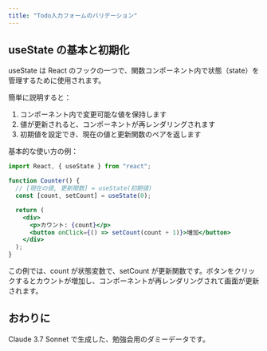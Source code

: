 ```yaml
---
title: "Todo入力フォームのバリデーション"
---
```


## useState の基本と初期化

useState は React のフックの一つで、関数コンポーネント内で状態（state）を管理するために使用されます。

簡単に説明すると：

1. コンポーネント内で変更可能な値を保持します
2. 値が更新されると、コンポーネントが再レンダリングされます
3. 初期値を設定でき、現在の値と更新関数のペアを返します

基本的な使い方の例：

```jsx
import React, { useState } from "react";

function Counter() {
  // [現在の値, 更新関数] = useState(初期値)
  const [count, setCount] = useState(0);

  return (
    <div>
      <p>カウント: {count}</p>
      <button onClick={() => setCount(count + 1)}>増加</button>
    </div>
  );
}
```

この例では、count が状態変数で、setCount が更新関数です。ボタンをクリックするとカウントが増加し、コンポーネントが再レンダリングされて画面が更新されます。

## おわりに

Claude 3.7 Sonnet で生成した、勉強会用のダミーデータです。
